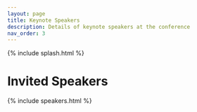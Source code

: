 ```yaml
---
layout: page
title: Keynote Speakers
description: Details of keynote speakers at the conference
nav_order: 3
---
```


{% include splash.html %}


# Invited Speakers

<!-- Clicking a speaker's photo will jump to their talk information below. -->

{% include speakers.html %}

<!--

# Talk Details

{% assign speakers = site.speakers %}
{% for speaker in speakers %}

### [{{ speaker.name }}]({{ speaker.website }})

{{ speaker.affiliation }}

#### Title: {{ speaker.talk }}

#### Abstract
{{ speaker.abstract}}

{% endfor %}

-->
